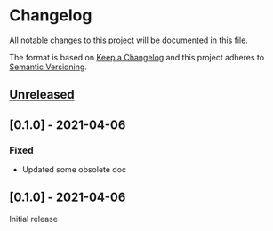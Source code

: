 Changelog
=========

All notable changes to this project will be documented in this file.

The format is based on [Keep a Changelog](http://keepachangelog.com/) and this project adheres to
[Semantic Versioning](http://semver.org/).

## [Unreleased] 

[Unreleased]: https://github.com/LoicGrobol/zeldarose/compare/v0.1.0...HEAD

## [0.1.0] - 2021-04-06

### Fixed

- Updated some obsolete doc

[0.0.0]: https://github.com/LoicGrobol/zeldarose/compare/v0.1.0...v0.1.1

## [0.1.0] - 2021-04-06

Initial release

[0.0.0]: https://github.com/LoicGrobol/zeldarose/tree/v0.1.0
